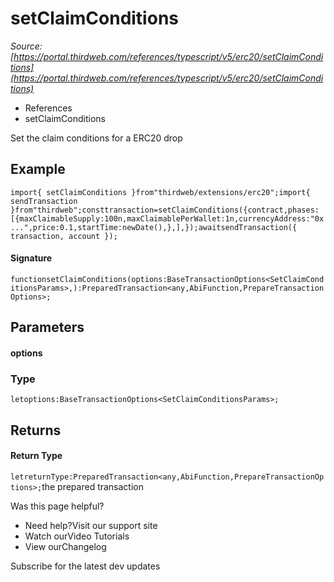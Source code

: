 # setClaimConditions

*Source: [https://portal.thirdweb.com/references/typescript/v5/erc20/setClaimConditions](https://portal.thirdweb.com/references/typescript/v5/erc20/setClaimConditions)*

* References
* setClaimConditions

Set the claim conditions for a ERC20 drop

## Example

`import{ setClaimConditions }from"thirdweb/extensions/erc20";import{ sendTransaction }from"thirdweb";consttransaction=setClaimConditions({contract,phases: [{maxClaimableSupply:100n,maxClaimablePerWallet:1n,currencyAddress:"0x...",price:0.1,startTime:newDate(),},],});awaitsendTransaction({ transaction, account });`
#### Signature

`functionsetClaimConditions(options:BaseTransactionOptions<SetClaimConditionsParams>,):PreparedTransaction<any,AbiFunction,PrepareTransactionOptions>;`
## Parameters

#### options

### Type

`letoptions:BaseTransactionOptions<SetClaimConditionsParams>;`
## Returns

#### Return Type

`letreturnType:PreparedTransaction<any,AbiFunction,PrepareTransactionOptions>;`the prepared transaction

Was this page helpful?

* Need help?Visit our support site
* Watch ourVideo Tutorials
* View ourChangelog

Subscribe for the latest dev updates

